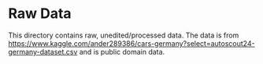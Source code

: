 # Raw Data
This directory contains raw, unedited/processed data. The data is from https://www.kaggle.com/ander289386/cars-germany?select=autoscout24-germany-dataset.csv and is public domain data.